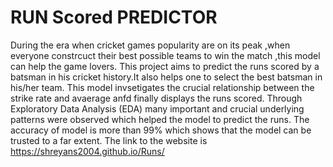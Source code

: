 # RUN Scored PREDICTOR
During the era when cricket games popularity are on its peak ,when everyone constrcuct their best possible teams to win the match ,this model can help the game lovers. This project aims to predict the runs scored by a batsman in his cricket history.It also helps one to select the best batsman in his/her team. This model invsetigates the crucial relationship between the strike rate and avaerage anfd finally displays the runs scored. Through Exploratory Data Analysis (EDA) many important and crucial underlying patterns were observed which helped the model to predict the runs. The accuracy of model is more than 99% which shows that the model can be trusted to a far extent. The link to the website is https://shreyans2004.github.io/Runs/
